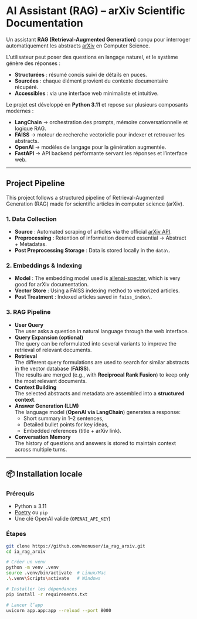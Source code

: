 # AI Assistant (RAG) – arXiv Scientific Documentation

Un assistant **RAG (Retrieval-Augmented Generation)** conçu pour interroger automatiquement les abstracts [arXiv](https://arxiv.org/) en Computer Science.  

L’utilisateur peut poser des questions en langage naturel, et le système génère des réponses :  

- **Structurées** : résumé concis suivi de détails en puces.
- **Sourcées** : chaque élément provient du contexte documentaire récupéré. 
- **Accessibles** : via une interface web minimaliste et intuitive.  

Le projet est développé en **Python 3.11** et repose sur plusieurs composants modernes :  

- **LangChain** → orchestration des prompts, mémoire conversationnelle et logique RAG.
- **FAISS** → moteur de recherche vectorielle pour indexer et retrouver les abstracts.  
- **OpenAI** → modèles de langage pour la génération augmentée. 
- **FastAPI** → API backend performante servant les réponses et l’interface web.  

---

## Project Pipeline

This project follows a structured pipeline of Retrieval-Augmented Generation (RAG) made for scientific articles in computer science (arXiv).

### 1. Data Collection

- **Source** : Automated scraping of articles via the official [arXiv API](https://info.arxiv.org/help/api/).
- **Preprocessing** : Retention of information deemed essential &rarr; Abstract + Metadatas.
- **Post Preprocessing Storage** : Data is stored locally in the `data\`.

### 2. Embeddings & Indexing

- **Model** : The embedding model used is [allenai-specter](https://huggingface.co/allenai/specter), which is very good for arXiv documentation.
- **Vector Store** : Using a FAISS indexing method to vectorized articles.
- **Post Treatment** : Indexed articles saved in `faiss_index\`.

### 3. RAG Pipeline

- **User Query**  
  The user asks a question in natural language through the web interface.
- **Query Expansion (optional)**  
  The query can be reformulated into several variants to improve the retrieval of relevant documents.
- **Retrieval**  
  The different query formulations are used to search for similar abstracts in the vector database (**FAISS**).  
  The results are merged (e.g., with **Reciprocal Rank Fusion**) to keep only the most relevant documents.
- **Context Building**  
  The selected abstracts and metadata are assembled into a **structured context**.
- **Answer Generation (LLM)**  
  The language model (**OpenAI via LangChain**) generates a response:  
  - Short summary in 1–2 sentences,  
  - Detailed bullet points for key ideas,  
  - Embedded references (title + arXiv link).  
- **Conversation Memory**  
  The history of questions and answers is stored to maintain context across multiple turns.
  
---

## 📦 Installation locale

### Prérequis
- Python ≥ 3.11
- [Poetry](https://python-poetry.org/) ou `pip`
- Une clé OpenAI valide (`OPENAI_API_KEY`)

### Étapes
```bash
git clone https://github.com/monuser/ia_rag_arxiv.git
cd ia_rag_arxiv

# Créer un venv
python -m venv .venv
source .venv/bin/activate  # Linux/Mac
.\.venv\Scripts\activate   # Windows

# Installer les dépendances
pip install -r requirements.txt

# Lancer l’app
uvicorn app.app:app --reload --port 8000
